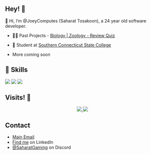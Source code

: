 ## Hey! 👋
👋 Hi, I’m @JoeyComputes (Saharat Tosakoon), a 24 year old software developer.

- 👨‍💻 Past Projects - [Biology | Zoology - Review Quiz](https://github.com/JoeyComputes/Biology_Zoology_Exam-1_Quiz-App)

- 👥 Student at [Southern Connecticut State College](https://www.southernct.edu/)

+ More coming soon

## 🔧 Skills
![](https://img.shields.io/badge/OS-Linux-informational?style=flat&logo=linux&logoColor=white&color=2bbc8a)
![](https://img.shields.io/badge/Code-Python-informational?style=flat&logo=python&logoColor=white&color=2bbc8a)
![](https://img.shields.io/badge/Tools-Docker-informational?style=flat&logo=docker&logoColor=white&color=2bbc8a)

## Visits! 👋
<p align=center>
  <a href="https://github.com/JoeyComputes">
    <img src="https://badges.pufler.dev/visits/JoeyComputes/JoeyComputes?style=flat-square&color=black&logo=github">
  <a href="https://github.com/JoeyComputes?tab=repositories">
    <img src="https://badges.pufler.dev/repos/JoeyComputes?style=flat-square&color=black&logo=github">
  </a>

## Contact
- [Main Email](mailto:joeygatesofficial@icloud.com)
- [Find me](https://www.linkedin.com/in/saharat-tosakoon-02452a284/) on LinkedIn
- [@SaharatGaming](./) on Discord
